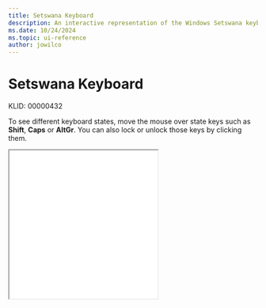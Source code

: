 ```yaml
---
title: Setswana Keyboard
description: An interactive representation of the Windows Setswana keyboard. To see different keyboard states, click or move the mouse over the state keys.
ms.date: 10/24/2024
ms.topic: ui-reference
author: jowilco
---
```


# Setswana Keyboard

KLID: 00000432

To see different keyboard states, move the mouse over state keys such as **Shift**, **Caps** or **AltGr**. You can also lock or unlock those keys by clicking them.

<iframe src="kbdnso_2.html" height="300"></iframe>

